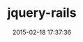 ---
layout: post
title:  "jquery-rails"
repo:   "rails/jquery-rails"
date:   2015-02-18 17:37:36
---